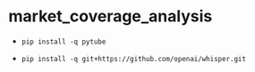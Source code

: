 # market_coverage_analysis

* `pip install -q pytube`

* `pip install -q git+https://github.com/openai/whisper.git`

